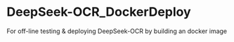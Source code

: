 # DeepSeek-OCR_DockerDeploy
For off-line testing &amp; deploying DeepSeek-OCR by building an docker image
